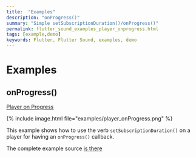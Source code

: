 ```yaml
---
title:  "Examples"
description: "onProgress()"
summary: "Simple setSubscriptionDuration()/onProgress()"
permalink: flutter_sound_examples_player_onprogress.html
tags: [example,demo]
keywords: Flutter, Flutter Sound, examples, demo
---
```

# Examples


## onProgress()

[Player on Progress](https://github.com/Canardoux/tau/blob/master/flutter_sound/example/lib/player_onProgress/player_onProgress.dart)

{% include image.html file="examples/player_onProgress.png" %}

This example shows how to use the verb `setSubscriptionDuration()` on a player for having an `onProgress()` callback.


The complete example source [is there](https://github.com/Canardoux/tau/blob/master/flutter_sound/example/lib/player_onProgress/player_onProgress.dart)
